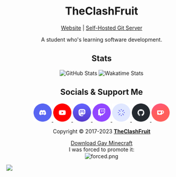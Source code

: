 <h1 align="center">TheClashFruit</h1>

<p align="center">
  <a href="https://theclashfruit.me">Website</a> | <a href="https://git.theclashfruit.me">Self-Hosted Git Server</a>
</p>

<p align="center">
  A student who's learning software development.
</p>

<h2 align="center">Stats</h2>

<p align="center">
  <img width="49.5%" alt="GitHub Stats" src="https://github-readme-stats.vercel.app/api?username=TheClashFruit&show_icons=true&include_all_commits=true&count_private=true&show=[reviews,prs_merged,prs_merged_percentage]&bg_color=00000000&text_color=0f766eb3&icon_color=0f766eb3&title_color=0f766e&border_color=0f766eb3">
  <img width="47%" alt="Wakatime Stats" src="https://github-readme-stats.vercel.app/api/wakatime?username=TheClashFruit&langs_count=7&show_icons=true&include_all_commits=true&count_private=true&bg_color=00000000&text_color=0f766eb3&icon_color=0f766eb3&title_color=0f766e&border_color=0f766eb3">
</p>

<h2 align="center">Socials & Support Me</h2>

<p align="center">
  <a href="https://discord.gg/CWEApqJ6rc">
    <img alt="Discord" src="https://raw.githubusercontent.com/TheClashFruit/TheClashFruit/main/social_icons/Discord%20-%20Circle.svg" height="48px">
  </a>
  <a href="https://youtube.com/@TheClashFruit">
    <img alt="YouTube" src="https://raw.githubusercontent.com/TheClashFruit/TheClashFruit/main/social_icons/YouTube%20-%20Circle.svg" height="48px">
  </a>
  <a href="https://mas.to/@TheClashFruit" rel="me">
    <img alt="YouTube" src="https://raw.githubusercontent.com/TheClashFruit/TheClashFruit/main/social_icons/Mastodon%20-%20Circle.svg" height="48px">
  </a>
  <a href="https://twitch.tv/TheClashFruit">
    <img alt="Twitch" src="https://raw.githubusercontent.com/TheClashFruit/TheClashFruit/main/social_icons/Twitch%20-%20Circle.svg" height="48px">
  </a>
  <a href="https://zleed.tv/@TheClashFruit">
    <img alt="Zleed" src="https://raw.githubusercontent.com/TheClashFruit/TheClashFruit/main/social_icons/Zleed%20-%20Circle.svg" height="48px">
  </a>
  <a href="https://github.com/sponsors/TheClashFruit">
    <img alt="Github Sponsors" src="https://raw.githubusercontent.com/TheClashFruit/TheClashFruit/main/social_icons/GitHub%20-%20Circle.svg" height="48px">
  </a>
  <a href="https://ko-fi.com/TheClashFruit">
    <img alt="Ko-Fi" src="https://raw.githubusercontent.com/TheClashFruit/TheClashFruit/main/social_icons/Ko-Fi%20-%20Circle.svg" height="48px">
  </a>
</p>

<p align="center">
  Copyright &copy; 2017-2023 <a href="https://bit.ly/3bgQPpC"><b>TheClashFruit</b></a>
</p>

<p align="center">
  <a href="https://modrinth.com/resourcepack/pridepack">Download Gay Minecraft</a> <br>
  I was forced to promote it: <br>

  <img align="center" alt="forced.png" src="https://github.com/TheClashFruit/TheClashFruit/assets/55049569/3a56f494-4e13-42d4-a1b5-64723c787c7f">
</p>

![](https://hit.yhype.me/github/profile?user_id=55049569)
